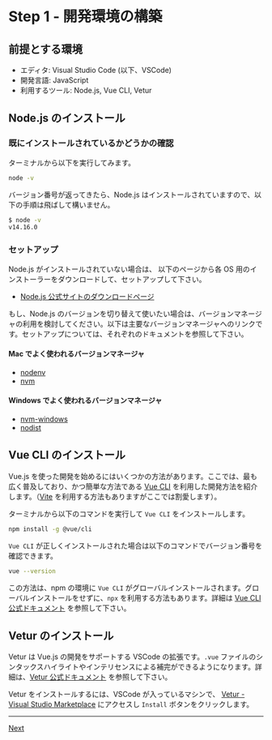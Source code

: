 # Step 1 - 開発環境の構築

## 前提とする環境

- エディタ: Visual Studio Code (以下、VSCode)
- 開発言語: JavaScript
- 利用するツール: Node.js, Vue CLI, Vetur

## Node.js のインストール

### 既にインストールされているかどうかの確認

ターミナルから以下を実行してみます。

```sh
node -v
```

バージョン番号が返ってきたら、Node.js はインストールされていますので、以下の手順は飛ばして構いません。

```sh
$ node -v
v14.16.0
```

### セットアップ

Node.js がインストールされていない場合は、 以下のページから各 OS 用のインストーラーをダウンロードして、セットアップして下さい。

- [Node.js 公式サイトのダウンロードページ](https://nodejs.org/ja/download/)

もし、Node.js のバージョンを切り替えて使いたい場合は、バージョンマネージャの利用を検討してください。以下は主要なバージョンマネージャへのリンクです。セットアップについては、それぞれのドキュメントを参照して下さい。

#### Mac でよく使われるバージョンマネージャ

- [nodenv](https://github.com/nodenv/nodenv)
- [nvm](https://github.com/nvm-sh/nvm)

#### Windows でよく使われるバージョンマネージャ

- [nvm-windows](https://github.com/coreybutler/nvm-windows)
- [nodist](https://github.com/nullivex/nodist)

## Vue CLI のインストール

Vue.js を使った開発を始めるにはいくつかの方法があります。ここでは、最も広く普及しており、かつ簡単な方法である [Vue CLI](https://cli.vuejs.org/) を利用した開発方法を紹介します。（[Vite](https://vitejs.dev/) を利用する方法もありますがここでは割愛します）。

ターミナルから以下のコマンドを実行して `Vue CLI` をインストールします。

```sh
npm install -g @vue/cli
```

`Vue CLI` が正しくインストールされた場合は以下のコマンドでバージョン番号を確認できます。

```sh
vue --version
```

この方法は、npm の環境に `Vue CLI` がグローバルインストールされます。グローバルインストールをせずに、`npx` を利用する方法もあります。詳細は [Vue CLI 公式ドキュメント](https://cli.vuejs.org/guide/cli-service.html#using-the-binary) を参照して下さい。

## Vetur のインストール

Vetur は Vue.js の開発をサポートする VSCode の拡張です。`.vue` ファイルのシンタックスハイライトやインテリセンスによる補完ができるようになります。詳細は、[Vetur 公式ドキュメント](https://vuejs.github.io/vetur/) を参照して下さい。

Vetur をインストールするには、VSCode が入っているマシンで、 [Vetur - Visual Studio Marketplace](https://marketplace.visualstudio.com/items?itemName=octref.vetur) にアクセスし `Install` ボタンをクリックします。

---
[Next](step02.md)